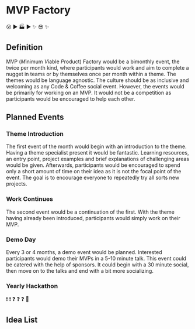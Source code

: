 # MVP Factory

:dizzy_face: :arrow_forward: :factory: :arrow_forward: :sparkles: :sunglasses: :sparkles:

## Definition

MVP (*M*inimum *V*iable *P*roduct) Factory would be a bimonthly event, the twice per month kind, where participants would work and aim to complete a nugget in teams or by themselves once per month within a theme. The themes would be language agnostic. The culture should be as inclusive and welcoming as any Code & Coffee social event. However, the events would be primarily for working on an MVP. It would not be a competition as participants would be encouraged to help each other.

## Planned Events

### Theme Introduction

The first event of the month would begin with an introduction to the theme. Having a theme specialist present it would be fantastic. Learning resources, an entry point, project examples and brief explanations of challenging areas would be given. Afterwards, participants would be encouraged to spend only a short amount of time on their idea as it is not the focal point of the event. The goal is to encourage everyone to repeatedly try all sorts new projects.

### Work Continues

The second event would be a continuation of the first. With the theme having already been introduced, participants would simply work on their MVP.

### Demo Day

Every 3 or 4 months, a demo event would be planned. Interested participants would demo their MVPs in a 5-10 minute talk. This event could be catered with the help of sponsors. It could begin with a 30 minute social, then move on to the talks and end with a bit more socializing.

### Yearly Hackathon

:exclamation: :exclamation: :question: :question: :question: :anger:

## Idea List
